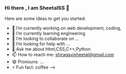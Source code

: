 ### Hi there , I am SheetalSS 👋



Here are some ideas to get you started:

- 🔭 I’m currently working on web development, coding,
- 🌱 I’m currently learning engineering
- 👯 I’m looking to collaborate on ...
- 🤔 I’m looking for help with ...
- 💬 Ask me about Html,CSS,C++,Python
- 📫 How to reach me: shiragavisheetal@gmail.com
- 😄 Pronouns: ...
- ⚡ Fun fact: coffee
-->
